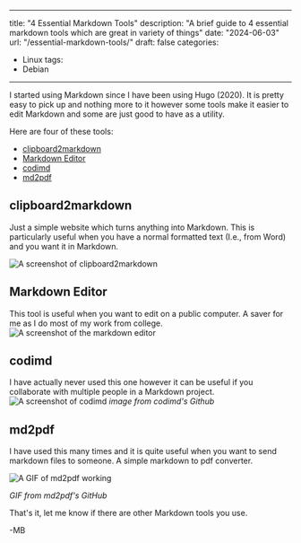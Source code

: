 
---
title: "4 Essential Markdown Tools"
description: "A brief guide to 4 essential markdown tools which are great in variety of 
things"
date: "2024-06-03"
url: "/essential-markdown-tools/"
draft: false
categories:
  - Linux
tags:
  - Debian
---

I started using Markdown since I have been using Hugo (2020). It is pretty easy to pick up and nothing more to it however some tools make it easier to edit Markdown and some are just good to
have as a utility.

Here are four of these tools:

- [clipboard2markdown](https://euangoddard.github.io/clipboard2markdown/)
- [Markdown Editor](https://www.digitalocean.com/community/markdown)
- [codimd](https://github.com/hackmdio/codimd)
- [md2pdf](https://md2pdf.netlify.app/)

## clipboard2markdown
Just a simple website which turns anything into Markdown. This is particularly useful when you have a normal formatted text (I.e., from Word) and you want it in Markdown.

![A screenshot of clipboard2markdown](/img/guides/2024/essential-markdown-tools/clipboard2markdown) 

## Markdown Editor
This tool is useful when you want to edit on a public computer. A saver for me as I do most of my work from college.
![A screenshot of the markdown editor](img/guides/2024/essential-markdown-tools/markdown-editor)

## codimd
I have actually never used this one however it can be useful if you collaborate with multiple people in a Markdown project. 
![A screenshot of codimd](https://raw.githubusercontent.com/hackmdio/codimd/develop/public/screenshot.png)
*image from codimd's Github*

## md2pdf
I have used this many times and it is quite useful when you want to send markdown files to someone. A simple markdown to pdf converter. 

![A GIF of md2pdf working](https://media.giphy.com/media/MuAtuqUGnn2PKsXhs6/giphy.gif)

*GIF from md2pdf's GitHub*

That's it, let me know if there are other Markdown tools you use.

-MB
